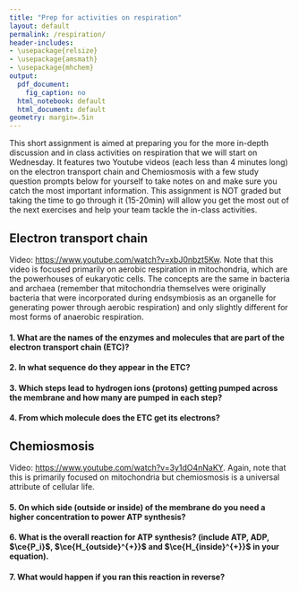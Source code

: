 ```yaml
---
title: "Prep for activities on respiration"
layout: default
permalink: /respiration/
header-includes:
- \usepackage{relsize}
- \usepackage{amsmath}
- \usepackage{mhchem}
output:
  pdf_document:
    fig_caption: no
  html_notebook: default
  html_document: default
geometry: margin=.5in
---
```


<script type="text/x-mathjax-config">
        MathJax.Hub.Config({TeX: {extensions:["mhchem.js"]}});
</script>

This short assignment is aimed at preparing you for the more in-depth discussion and in class activities on respiration that we will start on Wednesday. It features two Youtube videos (each less than 4 minutes long) on the electron transport chain and Chemiosmosis with a few study question prompts below for yourself to take notes on and make sure you catch the most important information. This assignment is NOT graded but taking the time to go through it (15-20min) will allow you get the most out of the next exercises and help your team tackle the in-class activities.

## Electron transport chain

Video: https://www.youtube.com/watch?v=xbJ0nbzt5Kw. Note that this video is focused primarily on aerobic respiration in mitochondria, which are the powerhouses of eukaryotic cells. The concepts are the same in bacteria and archaea (remember that mitochondria themselves were originally bacteria that were incorporated during endsymbiosis as an organelle for generating power through aerobic respiration) and only slightly different for most forms of anaerobic respiration.

#### 1. What are the names of the enzymes and molecules that are part of the electron transport chain (ETC)?



#### 2. In what sequence do they appear in the ETC?



#### 3. Which steps lead to hydrogen ions (protons) getting pumped across the membrane and how many are pumped in each step?



#### 4. From which molecule does the ETC get its electrons?



## Chemiosmosis

Video: https://www.youtube.com/watch?v=3y1dO4nNaKY. Again, note that this is primarily focused on mitochondria but chemiosmosis is a universal attribute of cellular life.

#### 5. On which side (outside or inside) of the membrane do you need a higher concentration to power ATP synthesis?



#### 6. What is the overall reaction for ATP synthesis? (include ATP, ADP, $\ce{P_i}$, $\ce{H_{outside}^{+}}$ and $\ce{H_{inside}^{+}}$ in your equation).



#### 7. What would happen if you ran this reaction in reverse?





